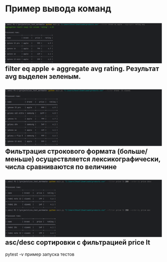 Пример вывода команд
==
![](media/aggregation_avg_and_bran_eq_filter.png)
filter eq apple + aggregate avg rating. Результат avg выделен зеленым.
---
![](media/filter_brand_lt_xiaomi.png)
Фильтрация строкового формата (больше/меньше) осуществляется лексикографически, числа сравниваются по величине
---
![](media/liter_price_lt_asc_desc.png)
asc/desc сортировки с фильтрацией price lt
---
pytest -v пример запуска тестов 